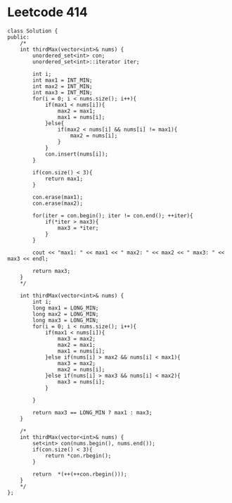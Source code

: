 # Leetcode 414
    class Solution {
    public:
        /*
        int thirdMax(vector<int>& nums) {
            unordered_set<int> con;
            unordered_set<int>::iterator iter;

            int i;
            int max1 = INT_MIN;
            int max2 = INT_MIN;
            int max3 = INT_MIN;
            for(i = 0; i < nums.size(); i++){
                if(max1 < nums[i]){
                    max2 = max1;
                    max1 = nums[i];
                }else{
                    if(max2 < nums[i] && nums[i] != max1){
                        max2 = nums[i];
                    }
                }
                con.insert(nums[i]);
            }

            if(con.size() < 3){
                return max1;
            }

            con.erase(max1);
            con.erase(max2);

            for(iter = con.begin(); iter != con.end(); ++iter){
                if(*iter > max3){
                    max3 = *iter;
                }
            }

            cout << "max1: " << max1 << " max2: " << max2 << " max3: " << max3 << endl;     

            return max3;
        }
        */

        int thirdMax(vector<int>& nums) {
            int i;
            long max1 = LONG_MIN;
            long max2 = LONG_MIN;
            long max3 = LONG_MIN;
            for(i = 0; i < nums.size(); i++){
                if(max1 < nums[i]){
                    max3 = max2;
                    max2 = max1;
                    max1 = nums[i];
                }else if(nums[i] > max2 && nums[i] < max1){
                    max3 = max2;
                    max2 = nums[i];
                }else if(nums[i] > max3 && nums[i] < max2){
                    max3 = nums[i];
                }

            }

            return max3 == LONG_MIN ? max1 : max3;
        }

        /*
        int thirdMax(vector<int>& nums) {
            set<int> con(nums.begin(), nums.end());
            if(con.size() < 3){
                return *con.rbegin();
            }

            return  *(++(++con.rbegin()));
        }
        */
    };
